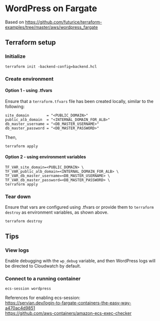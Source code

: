 # WordPress on Fargate

Based on https://github.com/futurice/terraform-examples/tree/master/aws/wordpress_fargate

## Terraform setup

### Initialize

```
terraform init -backend-config=backend.hcl
```

### Create environment

#### Option 1 - using .tfvars

Ensure that a `terraform.tfvars` file has been created locally, similar to the following:
```
site_domain        = "<PUBLIC_DOMAIN>"
public_alb_domain  = "<INTERNAL_DOMAIN_FOR_ALB>"
db_master_username = "<DB_MASTER_USERNAME>"
db_master_password = "<DB_MASTER_PASSWORD>"
```

Then,
```
terraform apply
```

#### Option 2 - using environment variables

```
TF_VAR_site_domain=<PUBLIC_DOMAIN> \
TF_VAR_public_alb_domain=<INTERNAL_DOMAIN_FOR_ALB> \
TF_VAR_db_master_username=<DB_MASTER_USERNAME> \
TF_VAR_db_master_password=<DB_MASTER_PASSWORD> \
terraform apply
```

### Tear down

Ensure that vars are configured using .tfvars or provide them to `terraform destroy` as environment variables, as shown above.

```
terraform destroy
```

## Tips

### View logs

Enable debugging with the `wp_debug` variable, and then WordPress logs will be directed to Cloudwatch by default.

### Connect to a running container

```
ecs-session wordpress
```

References for enabling ecs-session:  
https://servian.dev/login-to-fargate-containers-the-easy-way-a470ac4d9851  
https://github.com/aws-containers/amazon-ecs-exec-checker
